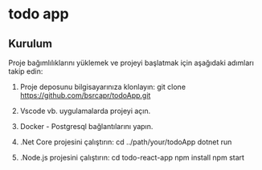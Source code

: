 # todo app

## Kurulum

Proje bağımlılıklarını yüklemek ve projeyi başlatmak için aşağıdaki adımları takip edin:

1. Proje deposunu bilgisayarınıza klonlayın:
   git clone https://github.com/bsrcapr/todoApp.git

2. Vscode vb. uygulamalarda projeyi açın.
   
3. Docker - Postgresql bağlantılarını yapın.

4. .Net Core projesini çalıştırın:
   cd ../path/your/todoApp
   dotnet run

5. .Node.js projesini çalıştırın:
   cd todo-react-app
   npm install
   npm start

   

